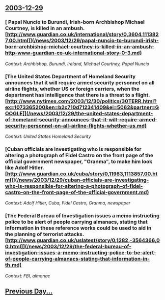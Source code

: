 ## [2003-12-29](/news/2003/12/29/index.md)

### [ Papal Nuncio to Burundi, Irish-born Archbishop Michael Courtney, is killed in an ambush. [http://www.guardian.co.uk/international/story/0,3604,1113827,00.html]](/news/2003/12/29/papal-nuncio-to-burundi-irish-born-archbishop-michael-courtney-is-killed-in-an-ambush-http-www-guardian-co-uk-international-story-0-3.md)
_Context: Archbishop, Burundi, Ireland, Michael Courtney, Papal Nuncio_

### [The United States Department of Homeland Security announces that it will require armed security personnel on all airline flights, whether US or foreign carriers, when the department has intelligence that there is a threat to a flight. [http://www.nytimes.com/2003/12/30/politics/30TERR.html?ex=1073365200&en=b2c710d712341409&ei=5062&partner=GOOGLE]](/news/2003/12/29/the-united-states-department-of-homeland-security-announces-that-it-will-require-armed-security-personnel-on-all-airline-flights-whether-us.md)
_Context: United States Homeland Security_

### [Cuban officials are investigating who is responsible for altering a photograph of Fidel Castro on the front page of the official government newspaper, "Granma", to make him look like Adolf Hitler. [http://www.guardian.co.uk/cuba/story/0,11983,1113857,00.html]](/news/2003/12/29/cuban-officials-are-investigating-who-is-responsible-for-altering-a-photograph-of-fidel-castro-on-the-front-page-of-the-official-government.md)
_Context: Adolf Hitler, Cuba, Fidel Castro, Granma, newspaper_

### [The Federal Bureau of Investigation issues a memo instructing police to be alert of people carrying almanacs, stating that information in these reference works could be used to aid in the planning of terrorist attacks. [http://www.guardian.co.uk/uslatest/story/0,1282,-3564366,00.html]](/news/2003/12/29/the-federal-bureau-of-investigation-issues-a-memo-instructing-police-to-be-alert-of-people-carrying-almanacs-stating-that-information-in-th.md)
_Context: FBI, almanac_

## [Previous Day...](/news/2003/12/28/index.md)

